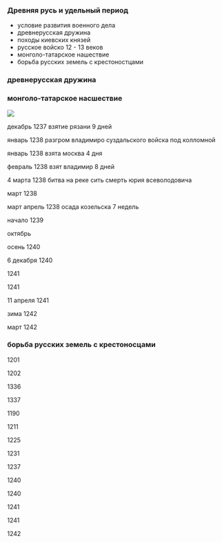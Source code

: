 ### Древняя русь и удельный период 




- условие развития военного дела
- древнерусская дружина
- походы киевских князей
- русское войско 12 - 13 веков
- монголо-татарское нашествие 
- борьба русских земель с крестоностцами




### древнерусская дружина



### монголо-татарское насшествие


![](https://upload.wikimedia.org/wikipedia/commons/3/3c/Battle_of_the_Kalka_River_scheme.png)



декабрь 1237 взятие рязани 9 дней


январь 1238 разгром владимиро суздальского войска под колломной


январь 1238 взята москва 4 дня

февраль 1238 взят владимир 8 дней 


4 марта 1238 битва на реке сить смерть юрия всеволодовича


март 1238



март апрель 1238 осада козельска 7 недель

начало 1239




октябрь


осень 1240


6 декабря 1240 


1241

1241


11 апреля 1241

зима 1242

март 1242



### борьба русских земель с крестоносцами


1201

1202


1336


1337


1190


1211


1225


1231


1237

1240

1240


1241




1241


1242



